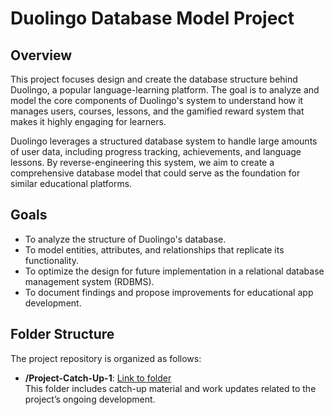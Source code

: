 # Duolingo Database Model Project

## Overview
This project focuses design and create the database structure behind Duolingo, a popular language-learning platform. The goal is to analyze and model the core components of Duolingo's system to understand how it manages users, courses, lessons, and the gamified reward system that makes it highly engaging for learners.

Duolingo leverages a structured database system to handle large amounts of user data, including progress tracking, achievements, and language lessons. By reverse-engineering this system, we aim to create a comprehensive database model that could serve as the foundation for similar educational platforms.


## Goals
- To analyze the structure of Duolingo's database.
- To model entities, attributes, and relationships that replicate its functionality.
- To optimize the design for future implementation in a relational database management system (RDBMS).
- To document findings and propose improvements for educational app development.

## Folder Structure
The project repository is organized as follows:
- **/Project-Catch-Up-1**: [Link to folder](./Project-Catch-Up-1)  
  This folder includes catch-up material and work updates related to the project’s ongoing development.


